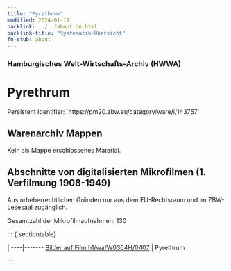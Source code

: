 ```yaml
---
title: "Pyrethrum"
modified: 2024-01-19
backlink: ../../about.de.html
backlink-title: "Systematik-Übersicht"
fn-stub: about
---
```


### Hamburgisches Welt-Wirtschafts-Archiv (HWWA)

# Pyrethrum

<div class="hint">Persistent Identifier: `https://pm20.zbw.eu/category/ware/i/143757`</div>







## Warenarchiv Mappen





Kein als Mappe erschlossenes Material.



<a id="filmsections" />

## Abschnitte von digitalisierten Mikrofilmen (1. Verfilmung 1908-1949)

<p>Aus urheberrechtlichen Gründen nur aus dem EU-Rechtsraum und im ZBW-Lesesaal zugänglich.</p>


<p>Gesamtzahl der Mikrofilmaufnahmen: 130</p>





::: {.sectiontable}

 | 
----|-------
<a class="btn" href="https://pm20.zbw.eu/film/h1/wa/W0364H/0407" rel="nofollow">Bilder auf Film h1/wa/W0364H/0407</a> | Pyrethrum


:::
















